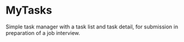 # MyTasks
Simple task manager with a task list and task detail, for submission in preparation of a job interview.
